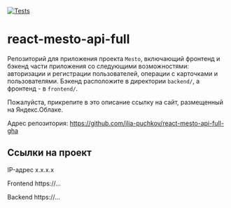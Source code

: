 [![Tests](https://github.com/ilia-puchkov/react-mesto-api-full-gha/actions/workflows/tests.yml/badge.svg)](https://github.com/ilia-puchkov/react-mesto-api-full-gha/actions/workflows/tests.yml)
# react-mesto-api-full
Репозиторий для приложения проекта `Mesto`, включающий фронтенд и бэкенд части приложения со следующими возможностями: авторизации и регистрации пользователей, операции с карточками и пользователями. Бэкенд расположите в директории `backend/`, а фронтенд - в `frontend/`. 
  
Пожалуйста, прикрепите в это описание ссылку на сайт, размещенный на Яндекс.Облаке.

Адрес репозитория: https://github.com/ilia-puchkov/react-mesto-api-full-gha

## Ссылки на проект

IP-адрес x.x.x.x

Frontend https://...

Backend https://...
